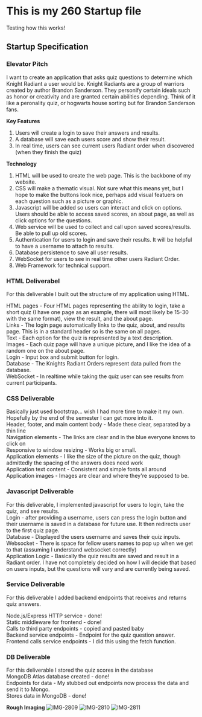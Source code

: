 # This is my 260 Startup file
Testing how this works!

## Startup Specification
### Elevator Pitch
I want to create an application that asks quiz questions to determine which Knight Radiant a user would be. Knight Radiants are a group of warriors created by author Brandon Sanderson. They personify certain ideals such as honor or creativity and are granted certain abilities depending. Think of it like a peronality quiz, or hogwarts house sorting but for Brandon Sanderson fans.

**Key Features**
1. Users will create a login to save their answers and results.
2. A database will save each users score and show their result.
3. In real time, users can see current users Radiant order when discovered (when they finish the quiz)

**Technology**
1. HTML will be used to create the web page. This is the backbone of my website.
2. CSS will make a thematic visual. Not sure what this means yet, but I hope to make the buttons look nice, perhaps add visual featuers on each question such as a picture or graphic.
3. Javascript will be added so users can interact and click on options. Users should be able to access saved scores, an about page, as well as click options for the questions.
4. Web service will be used to collect and call upon saved scores/results. Be able to pull up old scores.
5. Authentication for users to login and save their results. It will be helpful to have a username to attach to results.
6. Database persistence to save all user results.
7. WebSocket for users to see in real time other users Radiant Order.
8. Web Framework for technical support.

### HTML Deliverabel
For this deliverable I built out the structure of my application using HTML.

HTML pages - Four HTML pages representing the ability to login, take a short quiz (I have one page as an example, there will most likely be 15-30 with the same format), view the result, and the about page.  
Links - The login page automatically links to the quiz, about, and results page. This is in a standard header so is the same on all pages.  
Text - Each option for the quiz is represented by a text description.  
Images - Each quiz page will have a unique picture, and I like the idea of a random one on the about page.  
Login - Input box and submit button for login.  
Database - The Knights Radiant Orders represent data pulled from the database.  
WebSocket - In realtime while taking the quiz user can see results from current participants.  

### CSS Deliverable
Basically just used bootstrap... wish I had more time to make it my own. Hopefully by the end of the semester I can get more into it.  
Header, footer, and main content body - Made these clear, separated by a thin line  
Navigation elements - The links are clear and in the blue everyone knows to click on  
Responsive to window resizing - Works big or small.  
Application elements - I like the size of the picture on the quiz, though admittedly the spacing of the answers does need work  
Application text content - Consistent and simple fonts all around  
Application images - Images are clear and where they're supposed to be.  

### Javascript Deliverable
For this deliverable, I implemented javascript for users to login, take the quiz, and see results.  
Login - after providing a username, users can press the login button and their username is saved in a database for future use. It then redirects user to the first quiz page.  
Database - Displayed the users username and saves their quiz inputs.
Websocket - There is space for fellow users names to pop up when we get to that (assuming I understand websocket correctly)  
Application Logic - Basically the quiz results are saved and result in a Radiant order. I have not completely decided on how I will decide that based on users inputs, but the questions will vary and are currently being saved.

### Service Deliverable
For this deliverable I added backend endpoints that receives and returns quiz answers.

Node.js/Express HTTP service - done!  
Static middleware for frontend - done!  
Calls to third party endpoints - copied and pasted baby  
Backend service endpoints - Endpoint for the quiz question answer.  
Frontend calls service endpoints - I did this using the fetch function.  

### DB Deliverable
For this deliverable I stored the quiz scores in the database  
MongoDB Atlas database created - done!  
Endpoints for data - My stubbed out endpoints now process the data and send it to Mongo.  
Stores data in MongoDB - done!  



**Rough Imaging**
![IMG-2809](https://github.com/reevet13/260startup/assets/144943664/b97be0d7-f09e-48b3-aa6c-a5827cee8c0c)
![IMG-2810](https://github.com/reevet13/260startup/assets/144943664/d2732774-380f-4fc5-a3fc-17bbcce64b21)
![IMG-2811](https://github.com/reevet13/260startup/assets/144943664/7f29b14e-7bbb-40a3-93e5-674c6fb51d10)







